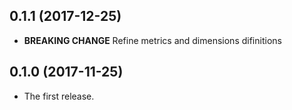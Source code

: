 ## 0.1.1 (2017-12-25)

- __BREAKING CHANGE__ Refine metrics and dimensions difinitions

## 0.1.0 (2017-11-25)

- The first release.
